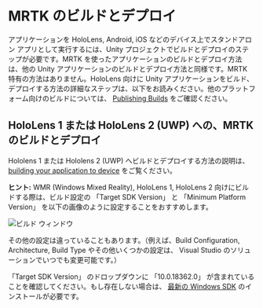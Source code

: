 # MRTK のビルドとデプロイ

アプリケーションを HoloLens, Android, iOS などのデバイス上でスタンドアロン アプリとして実行するには、Unity プロジェクトでビルドとデプロイのステップが必要です。MRTK を使ったアプリケーションのビルドとデプロイ方法は、他の Unity アプリケーションのビルドとデプロイ方法と同様です。MRTK 特有の方法はありません。HoloLens 向けに Unity アプリケーションをビルド、デプロイする方法の詳細なステップは、以下をお読みください。他のプラットフォーム向けのビルドについては、 [Publishing Builds](https://docs.unity3d.com/Manual/PublishingBuilds.html) をご確認ください。

## HoloLens 1 または HoloLens 2 (UWP) への、MRTK のビルドとデプロイ
Hololens 1 または Hololens 2 (UWP) へビルドとデプロイする方法の説明は、[building your application to device](https://docs.microsoft.com/windows/mixed-reality/mrlearning-base-ch1#build-your-application-to-your-device) をご覧ください。

**ヒント:** WMR (Windows Mixed Reality), HoloLens 1, HoloLens 2 向けにビルドする際は、ビルド設定の 「Target SDK Version」 
と 「Minimum Platform Version」 を以下の画像のように設定することをおすすめします。

![ビルド ウィンドウ](../Documentation/Images/getting_started/BuildWindow.png)

その他の設定は違っていることもあります。（例えば、Build Configuration, Architecture, Build Type やその他いくつかの設定は、
Visual Studio のソリューションでいつでも変更可能です。）

「Target SDK Version」 のドロップダウンに 「10.0.18362.0」 が含まれていることを確認してください。もし存在しない場合は、
[最新の Windows SDK](https://developer.microsoft.com/windows/downloads/windows-10-sdk) のインストールが必要です。
